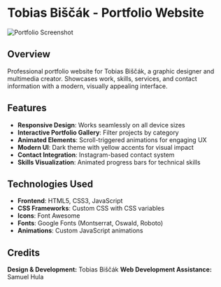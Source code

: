# Tobias Biščák - Portfolio Website

![Portfolio Screenshot](./images/tobias.png)

## Overview
Professional portfolio website for Tobias Biščák, a graphic designer and multimedia creator. Showcases work, skills, services, and contact information with a modern, visually appealing interface.

## Features
- **Responsive Design**: Works seamlessly on all device sizes
- **Interactive Portfolio Gallery**: Filter projects by category
- **Animated Elements**: Scroll-triggered animations for engaging UX
- **Modern UI**: Dark theme with yellow accents for visual impact
- **Contact Integration**: Instagram-based contact system
- **Skills Visualization**: Animated progress bars for technical skills

## Technologies Used
- **Frontend**: HTML5, CSS3, JavaScript
- **CSS Frameworks**: Custom CSS with CSS variables
- **Icons**: Font Awesome
- **Fonts**: Google Fonts (Montserrat, Oswald, Roboto)
- **Animations**: Custom JavaScript animations

## Credits
**Design & Development:** Tobias Biščák
**Web Development Assistance:** Samuel Hula

